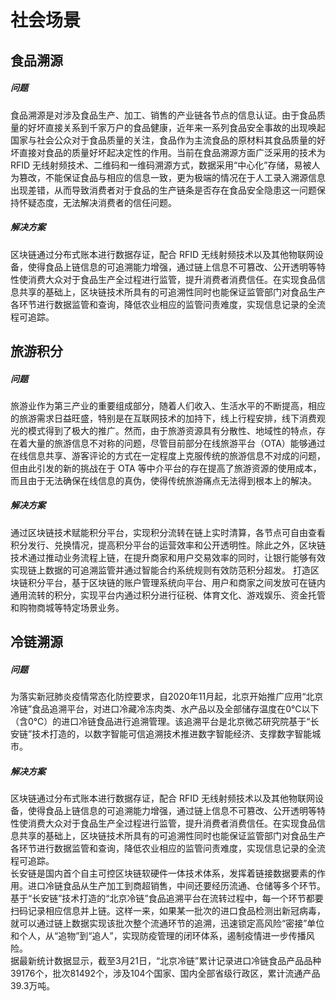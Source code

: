 # 社会场景
## 食品溯源

##### 问题
食品溯源是对涉及食品生产、加工、销售的产业链各节点的信息认证。由于食品质量的好坏直接关系到千家万户的食品健康，近年来一系列食品安全事故的出现唤起国家与社会公众对于食品质量的关注，食品作为主流食品的原材料其食品质量的好坏直接对食品的质量好坏起决定性的作用。当前在食品溯源方面广泛采用的技术为 RFID 无线射频技术、二维码和一维码溯源方式，数据采用“中心化”存储，易被人为篡改，不能保证食品与相应的信息一致，更为极端的情况在于人工录入溯源信息出现差错，从而导致消费者对于食品的生产链条是否存在食品安全隐患这一问题保持怀疑态度，无法解决消费者的信任问题。
##### 解决方案
区块链通过分布式账本进行数据存证，配合 RFID 无线射频技术以及其他物联网设备，使得食品上链信息的可追溯能力增强，通过链上信息不可篡改、公开透明等特性使消费大众对于食品生产全过程进行监管，提升消费者消费信任。在实现食品信息共享的基础上，区块链技术所具有的可追溯性同时也能保证监管部门对食品生产各环节进行数据监管和查询，降低农业相应的监管问责难度，实现信息记录的全流程可追踪。

## 旅游积分
##### 问题
旅游业作为第三产业的重要组成部分，随着人们收入、生活水平的不断提高，相应的旅游需求日益旺盛，特别是在互联网技术的加持下，线上行程安排，线下消费观光的模式得到了极大的推广。然而，由于旅游资源具有分散性、地域性的特点，存在着大量的旅游信息不对称的问题，尽管目前部分在线旅游平台（OTA）能够通过在线信息共享、游客评论的方式在一定程度上克服传统的旅游信息不对成的问题，但由此引发的新的挑战在于 OTA 等中介平台的存在提高了旅游资源的使用成本，而且由于无法确保在线信息的真伪，使得传统旅游痛点无法得到根本上的解决。
##### 解决方案
通过区块链技术赋能积分平台，实现积分流转在链上实时清算，各节点可自由查看积分发行、兑换情况，提高积分平台的运营效率和公开透明性。除此之外，区块链技术通过推动业务流程上链，在提升商家和用户交易效率的同时，让银行能够有效实现链上数据的可追溯监管并通过智能合约系统规则有效防范积分超发。
打造区块链积分平台，基于区块链的账户管理系统向平台、用户和商家之间发放可在链内通用流转的积分，实现平台内通过积分进行征税、体育文化、游戏娱乐、资金托管和购物商城等特定场景业务。



## 冷链溯源

##### 问题

为落实新冠肺炎疫情常态化防控要求，自2020年11月起，北京开始推广应用“北京冷链”食品追溯平台，对进口冷藏冷冻肉类、水产品以及全部储存温度在0℃以下（含0℃）的进口冷链食品进行追溯管理。该追溯平台是北京微芯研究院基于“长安链”技术打造的，以数字智能可信追溯技术推进数字智能经济、支撑数字智能城市。


##### 解决方案

区块链通过分布式账本进行数据存证，配合 RFID 无线射频技术以及其他物联网设备，使得食品上链信息的可追溯能力增强，通过链上信息不可篡改、公开透明等特性使消费大众对于食品生产全过程进行监管，提升消费者消费信任。在实现食品信息共享的基础上，区块链技术所具有的可追溯性同时也能保证监管部门对食品生产各环节进行数据监管和查询，降低农业相应的监管问责难度，实现信息记录的全流程可追踪。
<br/>长安链是国内首个自主可控区块链软硬件一体技术体系，发挥着链接数据要素的作用。进口冷链食品从生产加工到商超销售，中间还要经历流通、仓储等多个环节。基于“长安链”技术打造的“北京冷链”食品追溯平台在流转过程中，每一个环节都要扫码记录相应信息并上链。这样一来，如果某一批次的进口食品检测出新冠病毒，就可以通过链上数据实现该批次整个流通环节的追溯，迅速锁定高风险“密接”单位和个人，从“追物”到“追人”，实现防疫管理的闭环体系，遏制疫情进一步传播风险。
<br/>据最新统计数据显示，截至3月21日，“北京冷链”累计记录进口冷链食品产品品种39176个，批次81492个，涉及104个国家、国内全部省级行政区，累计流通产品39.3万吨。